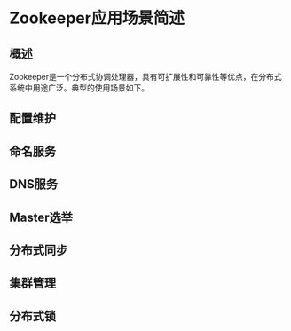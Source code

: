 # Zookeeper应用场景简述

## 概述
Zookeeper是一个分布式协调处理器，具有可扩展性和可靠性等优点，在分布式系统中用途广泛。典型的使用场景如下。

## 配置维护


## 命名服务


## DNS服务


## Master选举


## 分布式同步


## 集群管理


## 分布式锁











